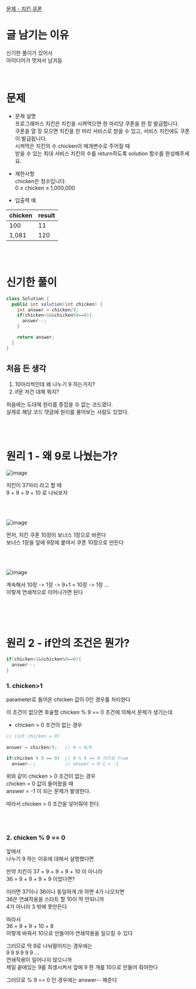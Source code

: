 [문제 - 치킨 쿠폰](https://school.programmers.co.kr/learn/courses/30/lessons/120884)  
  
# 글 남기는 이유  
신기한 풀이가 있어서  
아이디어가 멋져서 남겨둠  
  
<br>  

# 문제   
    
- 문제 설명  
프로그래머스 치킨은 치킨을 시켜먹으면 한 마리당 쿠폰을 한 장 발급합니다.   
쿠폰을 열 장 모으면 치킨을 한 마리 서비스로 받을 수 있고, 서비스 치킨에도 쿠폰이 발급됩니다.   
시켜먹은 치킨의 수 chicken이 매개변수로 주어질 때   
받을 수 있는 최대 서비스 치킨의 수를 return하도록 solution 함수를 완성해주세요.  
  
- 제한사항  
chicken은 정수입니다.  
0 ≤ chicken ≤ 1,000,000   
  
- 입출력 예   

|chicken|result|
|---|---|  
|100|11|      
|1,081|120|      
  
<br><br>  
   
# 신기한 풀이  

```java
class Solution {
  public int solution(int chicken) {
    int answer = chicken/9;
    if(chicken>1&&chicken%9==0){
      answer--;
    }

    return answer;
  }
}
```

## 처음 든 생각  
1. 10마리씩인데 왜 나누기 9 하는거지?  
2. if문 저건 대체 뭐지?  
  
처음에는 도대체 원리를 종잡을 수 없는 코드였다.    
실제로 해당 코드 댓글에 원리를 물어보는 사람도 있었다.  
  
<br><br>  
  
# 원리 1 - 왜 9로 나눴는가?    
  
![image](https://user-images.githubusercontent.com/101965836/229394773-bbd3cb1a-2edf-47a4-9664-bbf70456481f.png)   
   
치킨이 37마리 라고 할 때  
9 + 9 + 9 + 10 로 나눠보자    
   
<br><br>  
   
![image](https://user-images.githubusercontent.com/101965836/229396127-41e92a20-bbfe-452d-8cb6-40d5320b7e29.png)  
  
먼저, 치킨 쿠폰 10장이 보너스 1장으로 바뀐다  
보너스 1장을 앞에 9장에 붙여서 쿠폰 10장으로 만든다  
  
<br><br>  

![image](https://user-images.githubusercontent.com/101965836/229396642-9c86f0ec-ecd0-465d-8e40-fd2c7113424e.png)  
  
계속해서 10장 -> 1장 -> 9+1 = 10장 -> 1장 ...  
이렇게 연쇄적으로 이어나가면 된다  
  
<br><br><br>    

# 원리 2 - if안의 조건은 뭔가?  

```java
if(chicken>1&&chicken%9==0){
  answer--;
}
```
  
### 1. chicken>1 
parameter로 들어온 chicken 값이 0인 경우를 처리한다  
  
이 조건이 없으면 후술할 chicken % 9 == 0 조건에 의해서 문제가 생기는데  

- chicken > 0 조건이 없는 경우  
```java
// (int chicken = 0)
  
answer = chicken/9;   // 0 = 0/9

if(chicken % 9 == 0)  // 0 % 9 == 0 이므로 true
  answer--;           // answer = 0-1 = -1
```
  
위와 같이 chicken > 0 조건이 없는 경우   
chicken = 0 값이 들어왔을 때  
answer = -1 이 되는 문제가 발생한다.  

따라서 chicken > 0 조건을 넣어줘야 한다.  
  
<br><br>  
  
### 2. chicken % 9 == 0  
앞에서     
나누기 9 하는 이유에 대해서 설명했다면  
  
만약 치킨이 37 = 9 + 9 + 9 + 10 이 아니라  
36 = 9 + 9 + 9 + 9 이었다면?    
  
이러면 37이나 36이나 동일하게 \/9 하면 4가 나오지면   
36은 연쇄작용을 스타트 할 10이 딱 안되니까   
4가 아니라 3 밖에 못만든다   
   
따라서   
36 = 9 + 9 + 10 + 8   
이렇게 바꿔서 10으로 만들어야 연쇄작용을 일으킬 수 있다    
   
그러므로 딱 9로 나눠떨어지는 경우에는   
9 9 9 9 9 9 ...    
연쇄작용이 일어나지 않으니까  
제일 끝에있는 9를 희생시켜서 앞에 9 한 개를 10으로 만들어 줘야한다  
  
그러므로 % 9 == 0 인 경우에는 answer-- 해준다  
  
